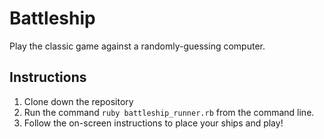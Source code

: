 # Battleship
Play the classic game against a randomly-guessing computer.

## Instructions
1. Clone down the repository
2. Run the command `ruby battleship_runner.rb` from the command line.
3. Follow the on-screen instructions to place your ships and play!
